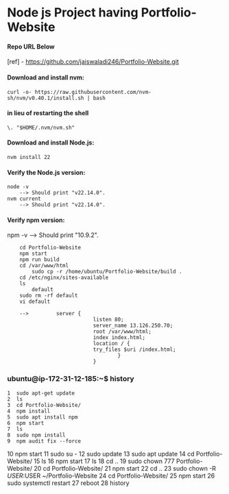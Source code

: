 # Node js Project having Portfolio-Website 

#### Repo URL Below
[ref] - https://github.com/jaiswaladi246/Portfolio-Website.git

#### Download and install nvm:
	curl -o- https://raw.githubusercontent.com/nvm-sh/nvm/v0.40.1/install.sh | bash

#### in lieu of restarting the shell
	\. "$HOME/.nvm/nvm.sh"

#### Download and install Node.js:
	nvm install 22

#### Verify the Node.js version:
	node -v 
		--> Should print "v22.14.0".
	nvm current
		--> Should print "v22.14.0".

#### Verify npm version:
npm -v 
		--> Should print "10.9.2".
		
		
		cd Portfolio-Website
		npm start
		npm run build
		cd /var/www/html
			sudo cp -r /home/ubuntu/Portfolio-Website/build .
		cd /etc/nginx/sites-available
		ls
			default
		sudo rm -rf default
		vi default
		
		-->			server {
								listen 80;
								server_name 13.126.250.70;
								root /var/www/html;
								index index.html;
								location / {
								try_files $uri /index.html;
										}
								}

### ubuntu@ip-172-31-12-185:~$ history

    1  sudo apt-get update
    2  ls
    3  cd Portfolio-Website/
    4  npm install
    5  sudo apt install npm
    6  npm start
    7  ls
    8  sudo npm install
    9  npm audit fix --force
   10  npm start
   11  sudo su -
   12  sudo update
   13  sudo apt update
   14  cd Portfolio-Website/
   15  ls
   16  npm start
   17  ls
   18  cd ..
   19  sudo chown 777 Portfolio-Website/
   20  cd Portfolio-Website/
   21  npm start
   22  cd ..
   23  sudo chown -R $USER:$USER ~/Portfolio-Website
   24  cd Portfolio-Website/
   25  npm start
   26  sudo systemctl restart
   27  reboot
   28  history


